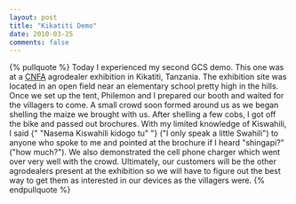```yaml
---
layout: post
title: "Kikatiti Demo"
date: 2010-03-25
comments: false
---
```


{% pullquote %}
Today I experienced my second GCS demo. This one was at a [CNFA](http://www.cnfa.org/) agrodealer exhibition in Kikatiti, Tanzania. The exhibition site was located in an open field near an elementary school pretty high in the hills. Once we set up the tent, Philemon and I prepared our booth and waited for the villagers to come. A small crowd soon formed around us as we began shelling the maize we brought with us. <!-- more --> After shelling a few cobs, I got off the bike and passed out brochures. With my limited knowledge of Kiswahili, I said {" "Nasema Kiswahili kidogo tu" "} ("I only speak a little Swahili") to anyone who spoke to me and pointed at the brochure if I heard "shingapi?" ("how much?"). We also demonstrated the cell phone charger which went over very well with the crowd. Ultimately, our customers will be the other agrodealers present at the exhibition so we will have to figure out the best way to get them as interested in our devices as the villagers were.
{% endpullquote %}
